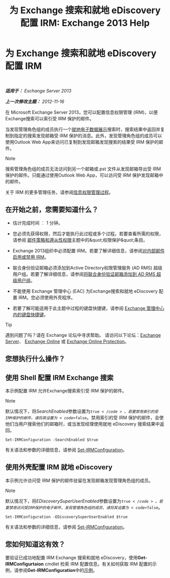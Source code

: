 ﻿---
title: '为 Exchange 搜索和就地 eDiscovery 配置 IRM: Exchange 2013 Help'
TOCTitle: 为 Exchange 搜索和就地 eDiscovery 配置 IRM
ms:assetid: d96790e9-93ad-4a56-b90f-2dbfa2f2073c
ms:mtpsurl: https://technet.microsoft.com/zh-cn/library/Gg588319(v=EXCHG.150)
ms:contentKeyID: 50491761
ms.date: 05/21/2018
mtps_version: v=EXCHG.150
ms.translationtype: MT
---

# 为 Exchange 搜索和就地 eDiscovery 配置 IRM

 

_**适用于：** Exchange Server 2013_

_**上一次修改主题：** 2012-11-16_

在 Microsoft Exchange Server 2013，您可以配置信息权限管理 (IRM)，以便Exchange搜索可以索引受 IRM 保护的邮件。

当发现管理角色组的成员执行一个[就地电子数据展示](in-place-ediscovery-exchange-2013-help.md)搜索时，搜索结果中返回并复制到指定的搜索发现邮箱受 IRM 保护的消息。此外，发现管理角色组的成员可以使用Outlook Web App来访问已复制到发现邮箱发现搜索的结果受 IRM 保护的邮件。

> [!NOTE]
> 搜索管理角色组的成员无法访问到另一个邮箱或.pst 文件从发现邮箱导出受 IRM 保护的邮件。只能通过使用Outlook Web App，可以访问受 IRM 保护发现邮箱中的邮件。


关于 IRM 的更多管理任务，请参阅[信息权限管理过程](information-rights-management-procedures-exchange-2013-help.md)。

## 在开始之前，您需要知道什么？

  - 估计完成时间 ︰ 1 分钟。

  - 您必须先获得权限，然后才能执行此过程或多个过程。若要查看所需的权限，请参阅 [邮件策略和遵从性权限](messaging-policy-and-compliance-permissions-exchange-2013-help.md)主题中的\&quot;权限保护\&quot;条目。

  - Exchange 2013组织中必须配置 IRM。若要了解详细信息，请参阅[对内部邮件启用或禁用 IRM](enable-or-disable-irm-for-internal-messages-exchange-2013-help.md)。

  - 联合身份验证邮箱必须添加到Active Directory权限管理服务 (AD RMS) 超级用户组。若要了解详细信息，请参阅[将联合身份验证邮箱添加到 AD RMS 超级用户组](add-the-federation-mailbox-to-the-ad-rms-super-users-group-exchange-2013-help.md)。

  - 不能使用 Exchange 管理中心 (EAC) 为Exchange搜索和就地 eDiscovery 配置 IRM。您必须使用外壳程序。

  - 若要了解可能适用于此主题中过程的键盘快捷键，请参阅 [Exchange 管理中心内的键盘快捷键](keyboard-shortcuts-in-the-exchange-admin-center-exchange-online-protection-help.md)。

> [!tip]
> 遇到问题了吗？请在 Exchange 论坛中寻求帮助。 请访问以下论坛：<a href="https://go.microsoft.com/fwlink/p/?linkid=60612">Exchange Server</a>、 <a href="https://go.microsoft.com/fwlink/p/?linkid=267542">Exchange Online</a> 或 <a href="https://go.microsoft.com/fwlink/p/?linkid=285351">Exchange Online Protection</a>。


## 您想执行什么操作？

## 使用 Shell 配置 IRM Exchange 搜索

本示例配置 IRM 允许Exchange搜索索引受 IRM 保护的邮件。

> [!NOTE]
> 默认情况下，将<em>SearchEnabled</em>参数设置为<code>$true</code>。若要禁用索引的受 IRM 保护的邮件，请将其设置为<code>$false</code>。禁用索引的受 IRM 保护的邮件，会使他们当用户搜索他们的邮箱时，或当发现经理使用就地 eDiscovery 搜索结果中返回。


    Set-IRMConfiguration -SearchEnabled $true

有关语法和参数的详细信息，请参阅 [Set-IRMConfiguration](https://technet.microsoft.com/zh-cn/library/dd979792\(v=exchg.150\))。

## 使用外壳配置 IRM 就地 eDiscovery

本示例允许访问受 IRM 保护的邮件驻留在发现邮箱发现管理角色组的成员。

> [!NOTE]
> 默认情况下，将<em>EDiscoverySuperUserEnabled</em>参数设置为<code>$true</code>。若要禁用访问受 IRM 保护的电子邮件，发现管理角色组的成员，请将其设置为<code>$false</code>。


    Set-IRMConfiguration -EDiscoverySuperUserEnabled $true

有关语法和参数的详细信息，请参阅 [Set-IRMConfiguration](https://technet.microsoft.com/zh-cn/library/dd979792\(v=exchg.150\))。

## 您如何知道这有效？

要验证已成功地配置 IRM Exchange 搜索和就地 eDiscovery，使用**Get-IRMConfigurtaion** cmdlet 检索 IRM 配置信息。有关如何获取 IRM 配置的示例，请参阅**Get-IRMConfiguration**中的[示例](https://technet.microsoft.com/zh-cn/e1821219-fe18-4642-a9c2-58eb0aadd61a\(exchg.150\)#examples)。


